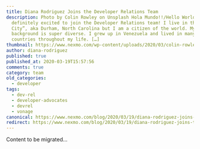 ```yaml
---
title: Diana Rodriguez Joins the Developer Relations Team
description: Photo by Colin Rowley on Unsplash Hola Mundo!!/Hello World! I am
  definitely excited to join the Developer Relations team! I live in the “Bull
  City”, aka Durham, North Carolina but I am a citizen of the world. My
  background is super diverse. I grew up in Venezuela and lived in many
  countries throughout my life. […]
thumbnail: https://www.nexmo.com/wp-content/uploads/2020/03/colin-rowley-v1InD_4qfqk-unsplash-1-1.jpg
author: diana-rodriguez
published: true
published_at: 2020-03-19T15:57:56
comments: true
category: team
old_categories:
  - developer
tags:
  - dev-rel
  - developer-advocates
  - devrel
  - vonage
canonical: https://www.nexmo.com/blog/2020/03/19/diana-rodriguez-joins-the-developer-relations-team
redirect: https://www.nexmo.com/blog/2020/03/19/diana-rodriguez-joins-the-developer-relations-team
---
```

Content to be migrated...